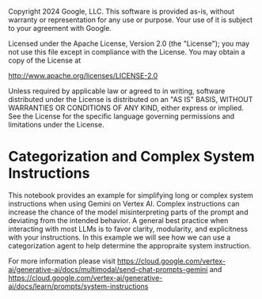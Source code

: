 Copyright 2024 Google, LLC. This software is provided as-is,
without warranty or representation for any use or purpose. Your
use of it is subject to your agreement with Google.

Licensed under the Apache License, Version 2.0 (the "License");
you may not use this file except in compliance with the License.
You may obtain a copy of the License at

   http://www.apache.org/licenses/LICENSE-2.0

Unless required by applicable law or agreed to in writing, software
distributed under the License is distributed on an "AS IS" BASIS,
WITHOUT WARRANTIES OR CONDITIONS OF ANY KIND, either express or implied.
See the License for the specific language governing permissions and
limitations under the License.

# Categorization and Complex System Instructions

This notebook provides an example for simplifying long or complex system instructions when using Gemini on Vertex AI. Complex instructions can increase the chance of the model misinterpreting parts of the prompt and deviating from the intended behavior. A general best practice when interacting with most LLMs is to favor clarity, modularity, and explicitness with your instructions. In this example we will see how we can use a categorization agent to help determine the appropraite system instruction. 

For more information please visit https://cloud.google.com/vertex-ai/generative-ai/docs/multimodal/send-chat-prompts-gemini and https://cloud.google.com/vertex-ai/generative-ai/docs/learn/prompts/system-instructions